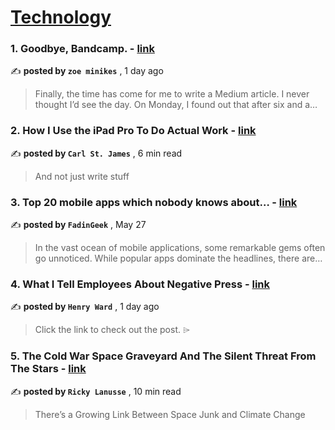 
<h1><a href=https://medium.com/tag/technology/recommended target="_blank" rel="noopener noreferrer">Technology</a></h1>
<h3>1. Goodbye, Bandcamp. - <a href=https://medium.com/@zoeminikes/goodbye-bandcamp-0d9aed920fb1?source=tag_recommended_feed---------0-84----------technology----------45c88a78_3b8d_4375_82a2_ba36ef2b7162------- target="_blank" rel="noopener noreferrer">link</a></h3>

✍️ **posted by `zoe minikes`** <date> , 1 day ago</date>

<blockquote>Finally, the time has come for me to write a Medium article. I never thought I’d see the day. On Monday, I found out that after six and a…</blockquote>

<h3>2. How I Use the iPad Pro To Do Actual Work - <a href=https://medium.com/@carlst-james/how-i-use-the-ipad-pro-to-do-actual-work-aac65c7d6e39?source=tag_recommended_feed---------1-107----------technology----------45c88a78_3b8d_4375_82a2_ba36ef2b7162------- target="_blank" rel="noopener noreferrer">link</a></h3>

✍️ **posted by `Carl St. James`** <date> , 6 min read</date>

<blockquote>And not just write stuff</blockquote>

<h3>3. Top 20 mobile apps which nobody knows about… - <a href=https://medium.com/@fadingeek/top-20-mobile-apps-which-nobody-knows-about-72b975209cb8?source=tag_recommended_feed---------2-85----------technology----------45c88a78_3b8d_4375_82a2_ba36ef2b7162------- target="_blank" rel="noopener noreferrer">link</a></h3>

✍️ **posted by `FadinGeek`** <date> , May 27</date>

<blockquote>In the vast ocean of mobile applications, some remarkable gems often go unnoticed. While popular apps dominate the headlines, there are…</blockquote>

<h3>4. What I Tell Employees About Negative Press - <a href=https://medium.com/@henrysward/what-i-tell-employees-about-negative-press-7c134e7a601c?source=tag_recommended_feed---------3-84----------technology----------45c88a78_3b8d_4375_82a2_ba36ef2b7162------- target="_blank" rel="noopener noreferrer">link</a></h3>

✍️ **posted by `Henry Ward`** <date> , 1 day ago</date>

<blockquote>Click the link to check out the post. ⌲</blockquote>

<h3>5. The Cold War Space Graveyard And The Silent Threat From The Stars - <a href=https://medium.com/predict/the-cold-war-space-graveyard-and-the-silent-threat-from-the-stars-dbba873897ab?source=tag_recommended_feed---------4-107----------technology----------45c88a78_3b8d_4375_82a2_ba36ef2b7162------- target="_blank" rel="noopener noreferrer">link</a></h3>

✍️ **posted by `Ricky Lanusse`** <date> , 10 min read</date>

<blockquote>There’s  a Growing Link Between Space Junk and Climate Change</blockquote>

